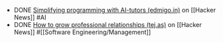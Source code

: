 - DONE [Simplifying programming with AI-tutors (edmigo.in)](https://news.ycombinator.com/item?id=41441990) on [[Hacker News]] #AI
- DONE [How to grow professional relationships (tej.as)](https://news.ycombinator.com/item?id=42315946) on [[Hacker News]] #[[Software Engineering/Management]]